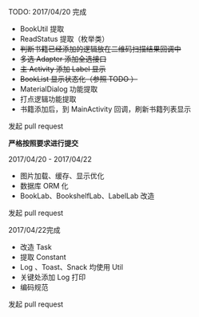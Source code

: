 TODO:
2017/04/20 完成
- BookUtil 提取
- ReadStatus 提取（枚举类）
- ~~判断书籍已经添加的逻辑放在二维码扫描结果回调中~~
- ~~多选 Adapter 添加全选接口~~
- ~~主 Activity 添加 Label 显示~~
- ~~BookList 显示状态化（参照 TODO ）~~
- MaterialDialog 功能提取
- 打点逻辑功能提取
- 书籍添加后，到 MainActivity 回调，刷新书籍列表显示

发起 pull request

**严格按照要求进行提交**

2017/04/20 - 2017/04/22
- 图片加载、缓存、显示优化
- 数据库 ORM 化
- BookLab、BookshelfLab、LabelLab 改造

发起 pull request

2017/04/22完成
- 改造 Task
- 提取 Constant
- Log 、Toast、Snack 均使用 Util
- 关键处添加 Log 打印
- 编码规范

发起 pull request
